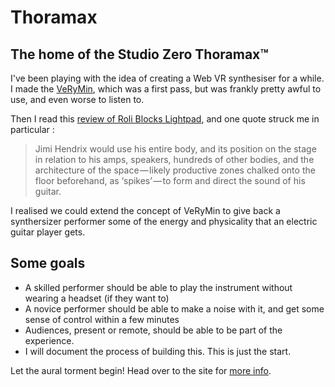 # Thoramax

## The home of the Studio Zero Thoramax™

I've been playing with the idea of creating a Web VR synthesiser for a while. I made the [VeRyMin](https://github.com/studiozero/verymin), which was a first pass, but was frankly pretty awful to use, and even worse to listen to.

Then I read this [review of Roli Blocks Lightpad](https://medium.com/a-chair-in-a-room/things-that-dont-work-yet-37d5be4cfc0c), and one quote struck me in particular :

>Jimi Hendrix would use his entire body, and its position on the stage in relation to his amps, speakers, hundreds of other bodies, and the architecture of the space — likely productive zones chalked onto the floor beforehand, as ‘spikes’ — to form and direct the sound of his guitar.

I realised we could extend the concept of VeRyMin to give back a synthersizer performer some of the energy and physicality that an electric guitar player gets.

## Some goals

* A skilled performer should be able to play the instrument without wearing a headset (if they want to)
* A novice performer should be able to make a noise with it, and get some sense of control within a few minutes
* Audiences, present or remote, should be able to be part of the experience.
* I will document the process of building this. This is just the start.

Let the aural torment begin! Head over to the site for [more info](https://studiozero.github.io/Thoramax/).